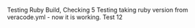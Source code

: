 Testing Ruby Build, Checking 5
Testing taking ruby version from veracode.yml - now it is working. Test 12
